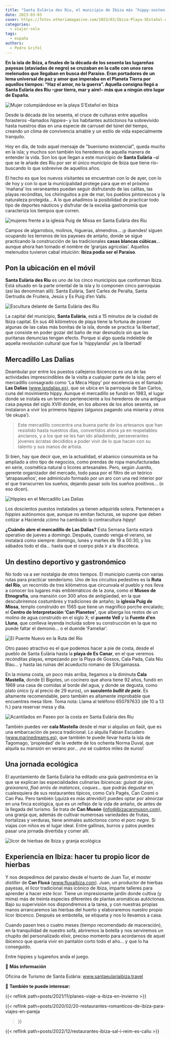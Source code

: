 ```yaml
---
title: "Santa Eulària des Riu, el municipio de Ibiza más ‘hippy-sostenible’"
date: 2023-03-03
cover: https://fotos.etheriamagazine.com/2023/03/Ibiza-Playa-SEstañol-columpio.jpg
categories: 
  - viajar-sola
tags: 
  - españa
authors: 
  - Pedro Grifol
---
```


**En la isla de Ibiza, a finales de la década de los sesenta las lugareñas payesas 
(ataviadas de negro) se cruzaban en la calle con unos raros melenudos que llegaban en 
busca del Paraíso. Eran portadores de un lema universal de paz y amor que imperaba en el 
Planeta Tierra por aquellos tiempos: “Haz el amor, no la guerra”. Aquella consigna llegó 
a Santa Eulària des Riu –¡por tierra, mar y aire!– más que a ningún otro lugar de 
España.** 

![Mujer columpiándose en la playa S'Estañol en Ibiza](https://fotos.etheriamagazine.com/2023/03/Ibiza-Playa-SEstañol-columpio.jpg "Columpio en la playa S'Estañol. © Pedro Grifol.")

Desde la década de los sesenta, el cruce de culturas entre aquellos forasteros –llamados 
_hippies_– y los habitantes autóctonos ha sobrevivido hasta nuestros días en una especie 
de carrusel del túnel del tiempo, creando un clima de convivencia amable y un estilo de 
vida especialmente tranquilo. 

Hoy en día, de todo aquel mensaje de "buenismo existencial", queda mucho en la isla; y 
muchos son también los herederos de aquella manera de entender la vida. Son los que 
llegan a este municipio de **Santa Eulària** –al que se le añade des Riu por ser el 
único municipio de Ibiza que tiene río– buscando lo que sobrevive de aquellos años. 

El hecho es que los nuevos visitantes se encuentran con lo de ayer, con lo de hoy y con 
lo que la municipalidad protege para que en el próximo ‘mañana’ los veraneantes puedan 
seguir disfrutando de las calitas, las playas recónditas, los chiringuitos a pie de mar, 
los pueblos pintorescos y la naturaleza protegida… A lo que añadimos la posibilidad de 
practicar todo tipo de deportes náuticos y disfrutar de la excelsa gastronomía que 
caracteriza los tiempos que corren. 

![mujeres frente a la iglesia Puig de Missa en Santa Eulària des Riu](https://fotos.etheriamagazine.com/2023/03/Ibiza-Iglesia-Puig-de-Missa.jpg "Iglesia Puig de Missa en Santa Eulària des Riu. © PG")

Campos de algarrobos, molinos, higueras, almendros… ¡y duendes! siguen ocupando los 
terrenos de los payeses de antaño, donde se sigue practicando la construcción de las 
tradicionales **casas blancas cúbicas**… aunque ahora han tomado el nombre de ‘granjas 
agrícolas’. Aquellos melenudos tuvieron cabal intuición: **Ibiza podía ser el Paraíso**. 

## Pon la ubicación en el móvil

**Santa Eulària des Riu** es uno de los cinco municipios que conforman Ibiza. Está 
situado en la parte oriental de la isla y lo componen cinco parroquias (así las 
denominan allí): Santa Eulària, Sant Carles de Peralta, Santa Gertrudis de Fruitera, 
Jesús y Es Puig d’en Valls. 

![Escultura delante de Santa Eulària des Riu](https://fotos.etheriamagazine.com/2023/03/Ibiza-Santa-Eularia-des-Riu.jpg "Santa Eulària des Riu. © Pedro Grifol")

La capital del municipio, **Santa Eulària**, está a 15 minutos de la ciudad de Ibiza 
capital. En sus 46 kilómetros de playa tiene la fortuna de poseer algunas de las calas 
más bonitas de la isla, donde se practica ‘la libertad’, que consiste en poder gozar del 
baño de mar desnudo/a sin que las puritanas denuncias tengan efecto. Porque si algo 
queda indeleble de aquella revolución cultural que fue la 'hippylandia' ¡es la libertad! 

## Mercadillo Las Dalias

Deambular por entre los puestos callejeros ibicencos es una de las actividades 
imprescindibles de la visita a cualquier parte de la isla; pero el mercadillo consagrado 
como 'La Meca Hippy' por excelencia es el llamado **Las Dalias** (www.lasdalias.es), que 
se ubica en la parroquia de San Carlos, cuna del movimiento hippy. Aunque el mercadillo 
se fundó en 1983, el lugar donde se instala es un terreno perteneciente a los herederos 
de una antigua casa payesa del siglo XVIII donde, en los albores de los años sesenta, se 
instalaron a vivir los primeros _hippies_ (algunos pagando una miseria y otros ‘de 
okupa’). 

> Este mercadillo concentra una buena parte de los artesanos que han resistido hasta 
> nuestros días, convertidos ahora ya en respetables ancianos, y a los que se les han ido 
> añadiendo, perseverantes jóvenes ácratas decididos a poder vivir de lo que hacen con su 
> talento y sus manos de artista. 

Si bien, hay que decir que, en la actualidad, el abanico consumista se ha ampliado a 
otro tipo de negocios, como prendas de ropa manufacturadas en serie, cosmética natural o 
licores artesanales. Pero, según Juanito, gerente organizador del mercado, todo pasa por 
el filtro de un teórico ‘atrapasueños’, ese adminículo formado por un aro con una red 
interior por el que transcurren los sueños, dejando pasar solo los sueños positivos… (o 
eso dicen). 

![Hippies en el Mercadillo Las Dalias](https://fotos.etheriamagazine.com/2023/03/Mercadillo-hippy-Las-Dalias.jpg "Mercadillo Las Dalias. © Pedro Grifol.")

Los doscientos puestos instalados ya tienen adquirida solera. Pertenecen a _hippies_ 
autónomos que, aunque no emitan facturas, se supone que deben cotizar a Hacienda ¡cómo 
ha cambiado la contracultura _hippy_! 

**¿Cuándo abre el mercadillo de Las Dalias?** Esta Semana Santa estará operativo de 
jueves a domingo. Después, cuando venga el verano, se instalará como siempre: domingo, 
lunes y martes de 19 a 00:30, y los sábados todo el día… hasta que el cuerpo pida ir a 
la discoteca. 

## Un destino deportivo y gastronómico

No todo va a ser nostalgia de otros tiempos. El municipio cuenta con varias rutas para 
practicar senderismo. Uno de los circuitos pedestres es la **Ruta del Río**, un 
recorrido de tres kilómetros que circunvala el pueblo y nos lleva a conocer los lugares 
más emblemáticos de la zona, como el **Museo de Etnografía**, una mansión con 300 años 
de antigüedad, en la que descubriremos costumbres y tradiciones de antaño; la **iglesia 
Puig de Missa**, templo construido en 1565 que tiene un magnífico porche encalado; el 
**Centro de Interpretación ‘Can Planetes’**, que alberga los restos de un molino de agua 
construido en el siglo X; el **puente Vell** y la **Fuente d’en Lluna**, que conlleva 
leyenda incluida sobre su construcción en la que no puede faltar el demonio… o el duende 
‘Fameliar’. 

![El Puente Nuevo en la Ruta del Río](https://fotos.etheriamagazine.com/2023/03/Ibiza-Puente-Nuevo-Ruta-del-Río.jpg "El Puente Nuevo en la Ruta del Río. © PG")

Otro paseo atractivo es el que podemos hacer a pie de costa, desde el pueblo de Santa 
Eulària hasta la **playa de Es Canar**, en el que veremos recónditas playas, empezando 
por la Playa de Gossos, Cala Pada, Cala Niu Blau… y hasta las ruinas del acueducto 
romano de S’Argamassa. 

En la misma costa, un poco más arriba, llegamos a la diminuta **Cala Mastella**, donde 
El Bigotes, un cocinero que ahora tiene 92 años, fundó en 1969 una casa de comidas al 
borde del agua, y donde se degusta, como plato único (y al precio de 29 euros), un 
**suculento _bullit de peix_**. Es altamente recomendable, pero también es altamente 
improbable que encuentres mesa libre. Toma nota: Llama al teléfono 650797633 (de 10 a 13 
h.) para reservar mesa y día. 

![Acantilados en Paseo por la costa en Santa Eulária des Riu](https://fotos.etheriamagazine.com/2023/03/Ibiza-Costa-de-Santa-Eularia-des-Riu.jpg "Paseo por la costa en Santa Eulária des Riu. © PG.")

También puedes ver **cala Mastella** desde el mar si alquilas un llaüt, que es una 
embarcación de pesca tradicional. Lo alquila Fabian Escudero (www.marinedreams.es), que 
también te puede llevar hasta la isla de Tagomago, ‘propiedad’ de la vedette de los 
ochenta Norma Duval, que alquila su mansión en verano por… ¡no sé cuántos miles de 
euros! 

## Una jornada ecológica

El ayuntamiento de Santa Eulària ha editado una guía gastronómica en la que se explican 
las especialidades culinarias ibicencas: _guisat de piex_, _greixonera_, _flaó arrós de 
matances_, _coques_… que podrás degustar en cualesquiera de sus restaurantes típicos, 
como Ca’s Pagés, Can Cosmi o Can Pau. Pero también (¡quizá es más atrevido!) puedes 
optar por almorzar en una finca ecológica, que es un reflejo de la vida de antaño, de 
antes de la llegada del turismo. Se trata de **Can Musón** (info@ibizacanmuson.com), una 
granja que, además de cultivar numerosas variedades de frutas, hortalizas y verduras, 
tiene animales autóctonos como el _porc negre_. Si viajas con niños es el lugar ideal. 
Entre gallinas, burros y patos puedes pasar una jornada divertida y comer allí. 

![licor de hierbas de Ibiza y granja ecológica](https://fotos.etheriamagazine.com/2023/03/Ibiza-Can-Muson-Juan-tur.jpg "Juan Tur de Can Fluxá y paseo por Can Musón. © SG")

## Experiencia en Ibiza: hacer tu propio licor de hierbas

Y nos despedimos del paraíso desde el huerto de Juan Tur, el _master distiller_ de **Can 
Fluxá** (www.fluxaibiza.com). Juan, un productor de hierbas payesas, el licor 
tradicional más icónico de Ibiza, imparte talleres para aprender a hacer este licor. 
Tiene un impresionante jardín donde cultiva (y mima) más de treinta especies diferentes 
de plantas aromáticas autóctonas. Bajo su supervisión nos dispondremos a la tarea, y con 
nuestras propias manos arrancaremos las hierbas del huerto y elaboraremos nuestro propio 
licor ibicenco. Después se embotella, se etiqueta y nos lo llevamos a casa. 

Cuando pasen tres o cuatro meses (tiempo recomendado de maceración), en la tranquilidad 
de nuestro sofá, abriremos la botella y nos serviremos un chupito del personalizado 
elixir, preciso momento para acordarnos de aquel ibicenco que quería vivir en pantalón 
corto todo el año… y que lo ha conseguido. 

Entre hippies y lugareños anda el juego. 

📌 **Más información** 

Oficina de Turismo de Santa Eulària: www.santaeulariaibiza.travel 

📌 **También te puede interesar:** 

{{< reflink path=posts/2021/11/planes-viaje-a-ibiza-en-invierno >}} 

{{< reflink path=posts/2020/02/20-restaurantes-romanticos-de-ibiza-para-viajes-en-pareja 
>}} 

{{< reflink path=posts/2022/12/restaurantes-ibiza-sal-i-reim-es-caliu >}}

